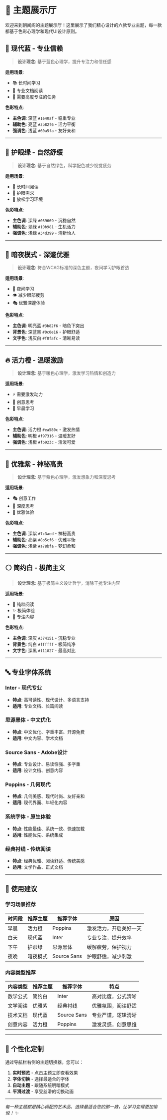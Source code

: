 # 🎨 主题展示厅

欢迎来到朝闻阁的主题展示厅！这里展示了我们精心设计的六款专业主题，每一款都基于色彩心理学和现代UI设计原则。

## 🌊 现代蓝 - 专业信赖

> **设计理念**: 基于蓝色心理学，提升专注力和信任感

**适用场景**: 
- 📚 长时间学习
- 💼 专业文档阅读
- 🎯 需要高度专注的任务

**色彩特点**:
- **主色调**: 深蓝 `#1e40af` - 稳重专业
- **辅助色**: 亮蓝 `#3b82f6` - 活力平衡
- **强调色**: 浅蓝 `#60a5fa` - 友好亲和

---

## 🌿 护眼绿 - 自然舒缓

> **设计理念**: 基于自然绿色，科学配色减少视觉疲劳

**适用场景**:
- 🌱 长时间阅读
- 💚 护眼需求
- 🧘 放松学习环境

**色彩特点**:
- **主色调**: 深绿 `#059669` - 沉稳自然
- **辅助色**: 翠绿 `#10b981` - 生机活力
- **强调色**: 浅绿 `#34d399` - 清新怡人

---

## 🌙 暗夜模式 - 深邃优雅

> **设计理念**: 符合WCAG标准的深色主题，夜间学习护眼首选

**适用场景**:
- 🌃 夜间学习
- 👁️ 减少眼部疲劳
- 🎭 优雅深邃体验

**色彩特点**:
- **主色调**: 明亮蓝 `#3b82f6` - 暗色下突出
- **背景色**: 深蓝黑 `#0c0e16` - 护眼舒适
- **文字色**: 浅灰白 `#f8fafc` - 清晰易读

---

## 🔥 活力橙 - 温暖激励

> **设计理念**: 基于暖色心理学，激发学习热情和创造力

**适用场景**:
- ⚡ 需要激发动力
- 🎨 创意思考
- 🌅 早晨学习

**色彩特点**:
- **主色调**: 活力橙 `#ea580c` - 激发热情
- **辅助色**: 明橙 `#f97316` - 温暖友好
- **强调色**: 浅橙 `#fb923c` - 活泼可爱

---

## 💜 优雅紫 - 神秘高贵

> **设计理念**: 基于紫色心理学，激发想象力和深度思考

**适用场景**:
- 🎭 创意工作
- 🔮 深度思考
- 👑 优雅体验

**色彩特点**:
- **主色调**: 深紫 `#7c3aed` - 神秘高贵
- **辅助色**: 亮紫 `#8b5cf6` - 优雅平衡
- **强调色**: 浅紫 `#a78bfa` - 梦幻柔和

---

## ⚪ 简约白 - 极简主义

> **设计理念**: 基于极简主义设计哲学，消除干扰专注内容

**适用场景**:
- 📖 纯粹阅读
- ✨ 极简体验
- 🎯 专注内容

**色彩特点**:
- **主色调**: 深灰 `#374151` - 沉稳专业
- **背景色**: 纯白 `#ffffff` - 极简纯净
- **文字色**: 深黑 `#111827` - 最高对比

---

## 🔤 专业字体系统

### Inter - 现代专业
- **特点**: 高可读性、现代设计、多语言支持
- **适用**: 专业文档、长篇阅读

### 思源黑体 - 中文优化
- **特点**: 中文优化、字重丰富、开源免费
- **适用**: 中文内容、学术文档

### Source Sans - Adobe设计
- **特点**: 专业设计、易读性强、多字重
- **适用**: 设计文档、创意内容

### Poppins - 几何现代
- **特点**: 几何美感、现代时尚、友好亲和
- **适用**: 现代界面、年轻化内容

### 系统字体 - 原生体验
- **特点**: 性能最佳、系统一致、快速加载
- **适用**: 性能优先、系统集成

### 经典衬线 - 传统阅读
- **特点**: 经典优雅、阅读舒适、传统美感
- **适用**: 文学作品、正式文档

---

## 🎯 使用建议

### 学习场景推荐

| 时间段 | 推荐主题 | 推荐字体 | 原因 |
|--------|----------|----------|------|
| 早晨 | 活力橙 | Poppins | 激发活力，开启美好一天 |
| 白天 | 现代蓝 | Inter | 专业专注，提升效率 |
| 下午 | 护眼绿 | 思源黑体 | 缓解疲劳，保护视力 |
| 夜晚 | 暗夜模式 | Source Sans | 护眼舒适，减少刺激 |

### 内容类型推荐

| 内容类型 | 推荐主题 | 推荐字体 | 特点 |
|----------|----------|----------|------|
| 数学公式 | 简约白 | Inter | 高对比度，公式清晰 |
| 文学阅读 | 优雅紫 | 经典衬线 | 优雅氛围，阅读舒适 |
| 技术文档 | 现代蓝 | Source Sans | 专业严谨，逻辑清晰 |
| 创意内容 | 活力橙 | Poppins | 激发灵感，创意思维 |

---

## 🔧 个性化定制

通过导航栏右侧的主题切换器，您可以：

1. **实时预览** - 点击主题立即查看效果
2. **字体切换** - 选择最适合的字体
3. **自动主题** - 跟随系统明暗模式
4. **平滑过渡** - 享受丝滑的切换动画

---

*每一种主题都是精心调配的艺术品，选择最适合您的那一款，让学习变得更加愉悦！* ✨
